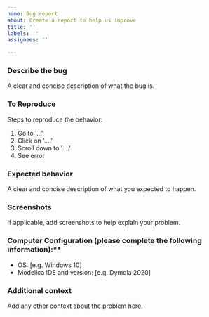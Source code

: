 ```yaml
---
name: Bug report
about: Create a report to help us improve
title: ''
labels: ''
assignees: ''

---
```


### Describe the bug
A clear and concise description of what the bug is.

### To Reproduce
Steps to reproduce the behavior:
1. Go to '...'
2. Click on '....'
3. Scroll down to '....'
4. See error

### Expected behavior
A clear and concise description of what you expected to happen.

### Screenshots
If applicable, add screenshots to help explain your problem.

### Computer Configuration (please complete the following information):**
 - OS: [e.g. Windows 10]
 - Modelica IDE and version: [e.g. Dymola 2020]

### Additional context
Add any other context about the problem here.
